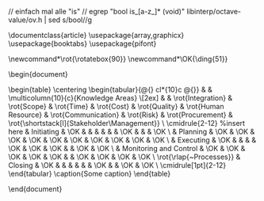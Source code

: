   // einfach mal alle "is"
  // egrep "bool is_[a-z_]* (void)" libinterp/octave-value/ov.h | sed s/bool//g
  
  
  
  
\documentclass{article}
\usepackage{array,graphicx}
\usepackage{booktabs}
\usepackage{pifont}

\newcommand*\rot{\rotatebox{90}}
\newcommand*\OK{\ding{51}}

\begin{document}

\begin{table} \centering
    \begin{tabular}{@{} cl*{10}c @{}}
        & & \multicolumn{10}{c}{Knowledge Areas} \\[2ex]
        & & \rot{Integration} & \rot{Scope} & \rot{Time} & \rot{Cost} 
        & \rot{Quality} & \rot{Human Resource} & \rot{Communication} 
        & \rot{Risk} & \rot{Procurement} & \rot{\shortstack[l]{Stakeholder\\Management}} \\
        \cmidrule{2-12}
        %insert here
        & Initiating             & \OK &   &   &   &   &   & \OK &   &   & \OK \\
        & Planning               & \OK & \OK & \OK & \OK & \OK & \OK & \OK & \OK & \OK & \OK \\
        & Executing              & \OK &   &   &   & \OK & \OK & \OK &   & \OK & \OK \\
        & Monitoring and Control & \OK & \OK & \OK & \OK & \OK &   & \OK & \OK & \OK & \OK \\
 \rot{\rlap{~Processes}}
        & Closing                & \OK &   &   &   &   &   & \OK &   & \OK & \OK \\
        \cmidrule[1pt]{2-12}
    \end{tabular}
    \caption{Some caption}
\end{table}

\end{document}
